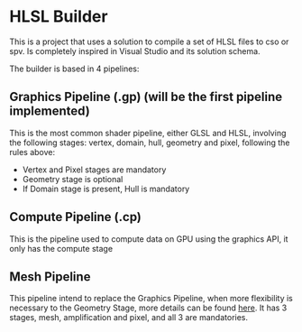 # HLSL Builder

This is a project that uses a solution to compile a set of HLSL files to cso or spv. Is completely inspired in Visual Studio and its solution schema.

The builder is based in 4 pipelines:

## Graphics Pipeline (.gp) (will be the first pipeline implemented)

This is the most common shader pipeline, either GLSL and HLSL, involving the following stages: vertex, domain, hull, geometry and pixel, following the rules above:

* Vertex and Pixel stages are mandatory
* Geometry stage is optional
* If Domain stage is present, Hull is mandatory

## Compute Pipeline (.cp)

This is the pipeline used to compute data on GPU using the graphics API, it only has the compute stage

## Mesh Pipeline

This pipeline intend to replace the Graphics Pipeline, when more flexibility is necessary to the Geometry Stage, more details can be found [here](https://microsoft.github.io/DirectX-Specs/d3d/MeshShader.html). It has 3 stages, mesh, amplification and pixel, and all 3 are mandatories.

